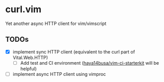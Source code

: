 # curl.vim
Yet another async HTTP client for vim/vimscript

## TODOs
- [x] implement sync HTTP client (equivalent to the curl part of Vital.Web.HTTP)
  - [ ] Add test and CI environment ([haya14busa/vim-ci-starterkit](https://github.com/haya14busa/vim-ci-starterkit) will be helpful)
- [ ] implement async HTTP client using vimproc
